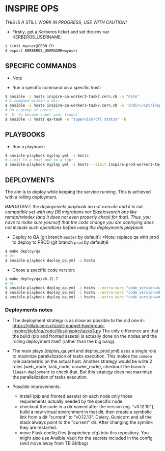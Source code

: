 # INSPIRE OPS

*THIS IS A STILL WORK IN PROGRESS, USE WITH CAUTION!*


- Firstly, get a Kerberos ticket and set the env var KERBEROS_USERNAME:
```bash
$ kinit myuser@CERN.CH
$ export KERBEROS_USERNAME=myuser
```

## SPECIFIC COMMANDS

- Note

- Run a specific command on a specific host:
```bash
$ ansible -i hosts inspire-qa-worker3-task7.cern.ch -a "date"
# A command within a dir:
$ ansible -i hosts inspire-qa-worker3-task7.cern.ch -a 'chdir=/opt/inspire/src/inspire git log -10'
# On a group of hosts:
# -b: to become super user (sudo)
$ ansible -i hosts qa-task -a "supervisorctl status" -b
```


## PLAYBOOKS

- Run a playbook:
```bash
$ ansible-playbook myplay.yml -i hosts
# Limit to a host and to a tag:
$ ansible-playbook myplay.yml -i hosts --limit inspire-prod-worker3-task1.cern.ch --tags "git-log"
```


## DEPLOYMENTS

The aim is to deploy while keeping the service running.
This is achieved with a rolling deployment.

*IMPORTANT: the deployments playbook do not execute and it is not compatible yet
with any DB migrations nor Elasticsearch ops like remap/reindex (and it does
not even properly check for that).
Thus, you have to make sure yourself that the code change you are deploying
does not include such operations before using the deployments playbook*

- Deploy to QA (git branch `master` by default):
*Note: replace qa with prod to deploy to PROD (git branch `prod` by default)8
```bash
$ make deploy/qa
# Or:
$ ansible-playbook deploy_qa.yml -i hosts
```

- Chose a specific code version:
```bash
$ make deploy/qa/v0.12.7
# Or:
$ ansible-playbook deploy_qa.yml -i hosts --extra-vars "code_version=master"
$ ansible-playbook deploy_qa.yml -i hosts --extra-vars "code_version=5b1682d10c66505c4995f24dce59bc11f8e4a4bd"
$ ansible-playbook deploy_qa.yml -i hosts --extra-vars "code_version=v0.12.7"
```

### Deployments notes

- The deployment strategy is as close as possible to the old one in:
https://gitlab.cern.ch/ai/it-puppet-hostgroup-inspire/blob/qa/code/files/inspire/tasks3.py
The only difference are that the build (pip and fronted assets) is actually
done on the nodes and the rolling deployment itself (rather than the big bang).

- The main plays (deploy_qa.yml and deploy_prod.yml) uses a single role to
maximize parallelization of tasks execution. This makes the `common` role
parametric on the actual host.
Another strategy would be write 2 roles (web_node, task_node, crawler_node),
checkout the branch `linear-deployment` to check that. But this strategy
does not maximize the parallelization of tasks execution.

- Possible improvements:
  - install (pip and fronted assets) on each node only those requirements actually
needed by the specific node.
  - checkout the code in a dir named after the version (eg. "v0.12.10"), build
    a new virtual environment in that dir, then create a symbolic link from
    a dir "current" to "v0.12.10". Celery, Gunicorn and all the stack always
    point to the "current" dir. After changing the symlink they are restarted.
  - move Flask config files (inspirehep.cfg) into this repository. You might
    also use Ansible Vault for the secrets included in the config (and move
    away from TEIGI/tbag)
